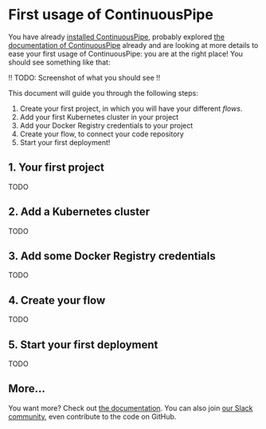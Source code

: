 # First usage of ContinuousPipe

You have already [installed ContinuousPipe](INSTALL.md), probably explored [the documentation of ContinuousPipe](https://docs.continuouspipe.io) 
already and are looking at more details to ease your first usage of ContinuousPipe: you are at the right place!
You should see something like that:

!! TODO: Screenshot of what you should see !!

This document will guide you through the following steps:

1. Create your first project, in which you will have your different _flows_.
2. Add your first Kubernetes cluster in your project
3. Add your Docker Registry credentials to your project
4. Create your flow, to connect your code repository
5. Start your first deployment!

## 1. Your first project

TODO

## 2. Add a Kubernetes cluster

TODO

## 3. Add some Docker Registry credentials

TODO

## 4. Create your flow

TODO

## 5. Start your first deployment

TODO

## More...

You want more? Check out [the documentation](https://docs.continuouspipe.io). You can also join [our Slack community](README.md#community),
even contribute to the code on GitHub.
